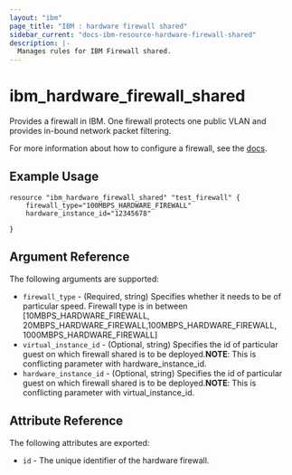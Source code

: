 ```yaml
---
layout: "ibm"
page_title: "IBM : hardware firewall shared"
sidebar_current: "docs-ibm-resource-hardware-firewall-shared"
description: |-
  Manages rules for IBM Firewall shared.
---
```


# ibm\_hardware\_firewall\_shared

Provides a firewall in IBM. One firewall protects one public VLAN and provides in-bound network packet filtering. 

<!-- You can order or find firewalls in the IBM Cloud infrastructure customer portal by navigating to **Network > IP Management > VLANs** and clicking the **Gateway/Firewall** column. -->

For more information about how to configure a firewall, see the [docs](https://knowledgelayer.softlayer.com/procedure/configure-hardware-firewall).

## Example Usage

```hcl
resource "ibm_hardware_firewall_shared" "test_firewall" {
    firewall_type="100MBPS_HARDWARE_FIREWALL"
    hardware_instance_id="12345678"
    
}
```

## Argument Reference

The following arguments are supported:

* `firewall_type` - (Required, string) Specifies whether it needs to be of particular speed. Firewall type is in between [10MBPS_HARDWARE_FIREWALL, 20MBPS_HARDWARE_FIREWALL,100MBPS_HARDWARE_FIREWALL, 1000MBPS_HARDWARE_FIREWALL]
* `virtual_instance_id` - (Optional, string) Specifies the id of particular guest on which firewall shared is to be deployed.**NOTE**: This is conflicting parameter with hardware_instance_id.
* `hardware_instance_id` - (Optional, string) Specifies the id of particular guest on which firewall shared is to be deployed.**NOTE**: This is conflicting parameter with virtual_instance_id.

## Attribute Reference

The following attributes are exported:

 * `id` - The unique identifier of the hardware firewall.
